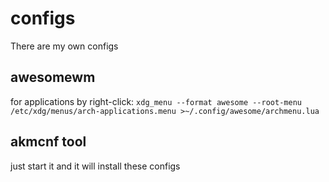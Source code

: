 configs
=======
There are my own configs

awesomewm
---------
for applications by right-click:
`xdg_menu --format awesome --root-menu /etc/xdg/menus/arch-applications.menu >~/.config/awesome/archmenu.lua`

akmcnf tool
-----------
just start it and it will install these configs
